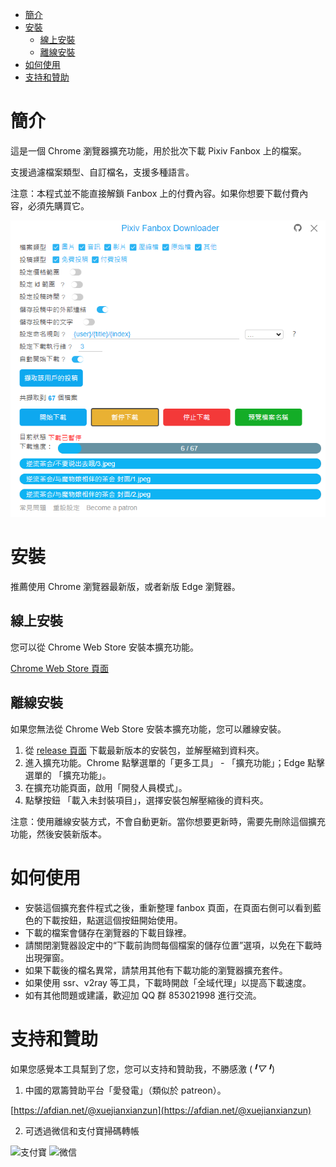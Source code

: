 <!-- TOC -->

- [簡介](#簡介)
- [安裝](#安裝)
  - [線上安裝](#線上安裝)
  - [離線安裝](#離線安裝)
- [如何使用](#如何使用)
- [支持和贊助](#支持和贊助)

<!-- /TOC -->

# 簡介

這是一個 Chrome 瀏覽器擴充功能，用於批次下載 Pixiv Fanbox 上的檔案。

支援過濾檔案類型、自訂檔名，支援多種語言。

注意：本程式並不能直接解鎖 Fanbox 上的付費內容。如果你想要下載付費內容，必須先購買它。

![screenshot](screenshot/ui4.png)

# 安裝

推薦使用 Chrome 瀏覽器最新版，或者新版 Edge 瀏覽器。

## 線上安裝

您可以從 Chrome Web Store 安裝本擴充功能。

[Chrome Web Store 頁面](https://chrome.google.com/webstore/detail/pixiv-fanbox-downloader/ihnfpdchjnmlehnoeffgcbakfmdjcckn)

## 離線安裝

如果您無法從 Chrome Web Store 安裝本擴充功能，您可以離線安裝。

1. 從 [release 頁面](https://github.com/xuejianxianzun/PixivFanboxDownloader/releases) 下載最新版本的安裝包，並解壓縮到資料夾。
2. 進入擴充功能。Chrome 點擊選單的「更多工具」 - 「擴充功能」；Edge 點擊選單的 「擴充功能」。
3. 在擴充功能頁面，啟用「開發人員模式」。
4. 點擊按鈕 「載入未封裝項目」，選擇安裝包解壓縮後的資料夾。

注意：使用離線安裝方式，不會自動更新。當你想要更新時，需要先刪除這個擴充功能，然後安裝新版本。

# 如何使用

- 安裝這個擴充套件程式之後，重新整理 fanbox 頁面，在頁面右側可以看到藍色的下載按鈕，點選這個按鈕開始使用。
- 下載的檔案會儲存在瀏覽器的下載目錄裡。
- 請關閉瀏覽器設定中的“下載前詢問每個檔案的儲存位置”選項，以免在下載時出現彈窗。
- 如果下載後的檔名異常，請禁用其他有下載功能的瀏覽器擴充套件。
- 如果使用 ssr、v2ray 等工具，下載時開啟「全域代理」以提高下載速度。
- 如有其他問題或建議，歡迎加 QQ 群 853021998 進行交流。

# 支持和贊助

如果您感覺本工具幫到了您，您可以支持和贊助我，不勝感激 (*╹▽╹*)

1. 中國的眾籌贊助平台「愛發電」（類似於 patreon）。

[https://afdian.net/@xuejianxianzun](https://afdian.net/@xuejianxianzun)

2. 可透過微信和支付寶掃碼轉帳

![支付寶](https://i.loli.net/2019/04/04/5ca5627614396.png) ![微信](https://i.loli.net/2019/04/04/5ca5627630bb4.png)
